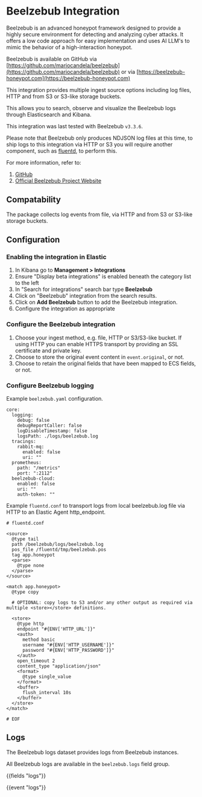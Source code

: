# Beelzebub Integration

Beelzebub is an advanced honeypot framework designed to provide a highly secure environment for detecting and analyzing cyber attacks. It offers a low code approach for easy implementation and uses AI LLM's to mimic the behavior of a high-interaction honeypot.

Beelzebub is available on GitHub via [https://github.com/mariocandela/beelzebub](https://github.com/mariocandela/beelzebub) or via [https://beelzebub-honeypot.com](https://beelzebub-honeypot.com)

This integration provides multiple ingest source options including log files, HTTP and from S3 or S3-like storage buckets.

This allows you to search, observe and visualize the Beelzebub logs through Elasticsearch and Kibana.

This integration was last tested with Beelzebub `v3.3.6`.

Please note that Beelzebub only produces NDJSON log files at this time, to ship logs to this integration via HTTP or S3 you will require another component, such as [fluentd](https://www.fluentd.org/), to perform this.

For more information, refer to:
1. [GitHub](https://github.com/mariocandela/beelzebub)
2. [Official Beelzebub Project Website](https://beelzebub-honeypot.com)

## Compatability

The package collects log events from file, via HTTP and from S3 or S3-like storage buckets.

## Configuration

### Enabling the integration in Elastic

1. In Kibana go to **Management > Integrations**
2. Ensure "Display beta integrations" is enabled beneath the category list to the left
3. In "Search for integrations" search bar type **Beelzebub**
4. Click on "Beelzebub" integration from the search results.
5. Click on **Add Beelzebub** button to add the Beelzebub integration.
6. Configure the integration as appropriate

### Configure the Beelzebub integration

1. Choose your ingest method, e.g. file, HTTP or S3/S3-like bucket. If using HTTP you can enable HTTPS transport by providing an SSL certificate and private key.
2. Choose to store the original event content in `event.original`, or not.
3. Choose to retain the original fields that have been mapped to ECS fields, or not. 

### Configure Beelzebub logging

Example `beelzebub.yaml` configuration.
```
core:
  logging:
    debug: false
    debugReportCaller: false
    logDisableTimestamp: false
    logsPath: ./logs/beelzebub.log
  tracings:
    rabbit-mq:
      enabled: false
      uri: ""
  prometheus:
    path: "/metrics"
    port: ":2112"
  beelzebub-cloud:
    enabled: false
    uri: ""
    auth-token: ""
```

Example `fluentd.conf` to transport logs from local beelzebub.log file via HTTP to an Elastic Agent http_endpoint.

```
# fluentd.conf

<source>
  @type tail
  path /beelzebub/logs/beelzebub.log
  pos_file /fluentd/tmp/beelzebub.pos
  tag app.honeypot
  <parse>
    @type none
  </parse>
</source>

<match app.honeypot>
  @type copy

  # OPTIONAL: copy logs to S3 and/or any other output as required via multiple <store></store> definitions.

  <store>
    @type http
    endpoint "#{ENV['HTTP_URL']}"
    <auth>
      method basic
      username "#{ENV['HTTP_USERNAME']}"
      password "#{ENV['HTTP_PASSWORD']}"
    </auth>
    open_timeout 2
    content_type "application/json"
    <format>
      @type single_value
    </format>
    <buffer>
      flush_interval 10s
    </buffer>
  </store>
</match>

# EOF
```

## Logs

The Beelzebub logs dataset provides logs from Beelzebub instances.

All Beelzebub logs are available in the `beelzebub.logs` field group.

{{fields "logs"}}

{{event "logs"}}

